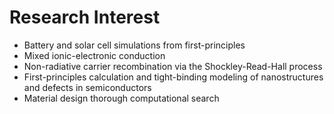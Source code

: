 # Research Interest
- Battery and solar cell simulations from first-principles
- Mixed ionic-electronic conduction
- Non-radiative carrier recombination via the Shockley-Read-Hall process
- First-principles calculation and tight-binding modeling of nanostructures and defects in semiconductors
- Material design thorough computational search
